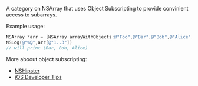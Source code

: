 A category on NSArray that uses Object Subscripting to provide convinient access to subarrays.

Example usage:
```objective-c
NSArray *arr = [NSArray arrayWithObjects:@"Foo",@"Bar",@"Bob",@"Alice", nil];
NSLog(@"%@",arr[@"1..3"])
// will print (Bar, Bob, Alice)
```
More aboout object subscripting:
- [NSHipster](http://nshipster.com/object-subscripting/)
- [iOS Developer Tips](http://iosdevelopertips.com/objective-c/object-subscripting-in-objective-c.html)
